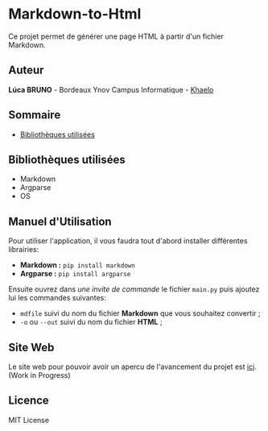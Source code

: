 # Markdown-to-Html
Ce projet permet de générer une page HTML à partir d'un fichier Markdown.

## Auteur
**Lúca BRUNO** - Bordeaux Ynov Campus Informatique - [Khaelo](https://github.com/Khaelo)

## Sommaire
* [Bibliothèques utilisées](#bibliothèques-utilisées)

## Bibliothèques utilisées
* Markdown
* Argparse
* OS

## Manuel d'Utilisation
Pour utiliser l'application, il vous faudra tout d'abord installer différentes librairies:
* **Markdown :** `pip install markdown`
* **Argparse :** `pip install argparse`

Ensuite ouvrez dans *une invite de commande* le fichier `main.py` puis ajoutez lui les commandes suivantes:
* `mdfile` suivi du nom du fichier **Markdown** que vous souhaitez convertir ;
* `-o` ou `--out` suivi du nom du fichier **HTML** ;

## Site Web

Le site web pour pouvoir avoir un apercu de l'avancement du projet est [ici](https://mdtohtml.cluster1.easy-hebergement.net/). (Work in Progress)

## Licence
MIT License
